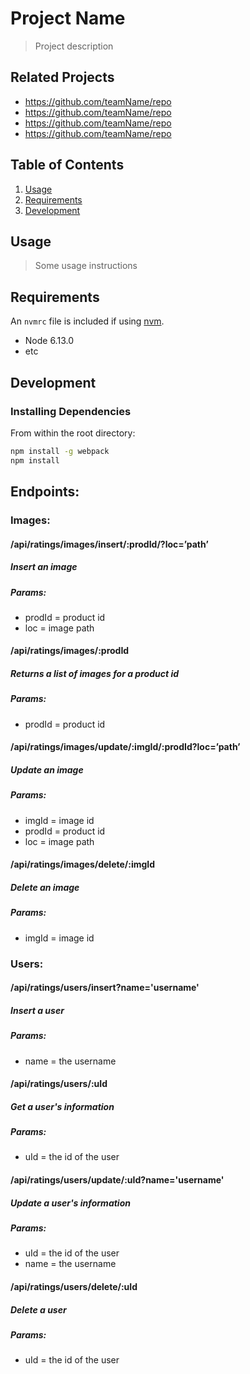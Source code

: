 # Project Name

> Project description

## Related Projects

  - https://github.com/teamName/repo
  - https://github.com/teamName/repo
  - https://github.com/teamName/repo
  - https://github.com/teamName/repo

## Table of Contents

1. [Usage](#Usage)
1. [Requirements](#requirements)
1. [Development](#development)

## Usage

> Some usage instructions

## Requirements

An `nvmrc` file is included if using [nvm](https://github.com/creationix/nvm).

- Node 6.13.0
- etc

## Development

### Installing Dependencies

From within the root directory:

```sh
npm install -g webpack
npm install
```

## Endpoints:
### Images:
#### /api/ratings/images/insert/:prodId/?loc=’path’
##### Insert an image
##### Params:
- prodId = product id
- loc = image path

#### /api/ratings/images/:prodId
##### Returns a list of images for a product id
##### Params:
- prodId = product id

#### /api/ratings/images/update/:imgId/:prodId?loc=’path’
##### Update an image
##### Params:
- imgId = image id
- prodId = product id
- loc = image path

#### /api/ratings/images/delete/:imgId
##### Delete an image
##### Params:
- imgId = image id

### Users:
#### /api/ratings/users/insert?name='username'
##### Insert a user
##### Params:
- name = the username

#### /api/ratings/users/:uId
##### Get a user's information
##### Params:
- uId = the id of the user

#### /api/ratings/users/update/:uId?name='username'
##### Update a user's information
##### Params:
- uId = the id of the user
- name = the username

#### /api/ratings/users/delete/:uId
##### Delete a user
##### Params:
- uId = the id of the user